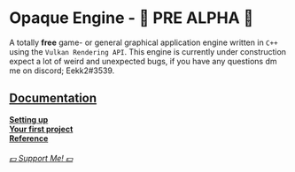 # Opaque Engine - 🚧 PRE ALPHA 🚧
A totally __free__ game- or general graphical application engine written in `C++` using the `Vulkan Rendering API`. This engine is currently under construction expect a lot of weird and unexpected bugs, if you have any questions dm me on discord; Eekk2#3539.

## [Documentation](https://opaque.gitbook.io/opaque/)

**[Setting up](https://opaque.gitbook.io/opaque/setting-up-opaque/)**  
**[Your first project](https://opaque.gitbook.io/opaque/your-first-child.)**  
**[Reference](https://opaque.gitbook.io/opaque/reference/opaque-reference)**  
  
  
###### *[💵 Support Me! 💵](https://www.patreon.com/user?u=88926266)*  
